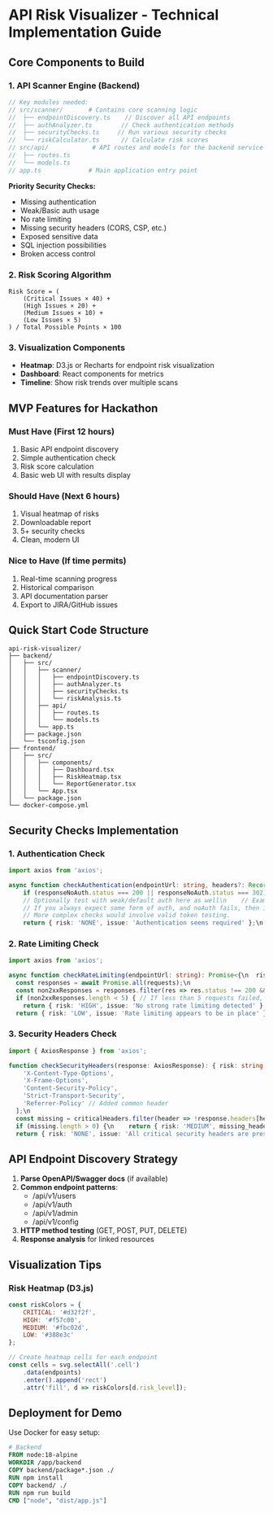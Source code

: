 # API Risk Visualizer - Technical Implementation Guide

## Core Components to Build

### 1. API Scanner Engine (Backend)
```typescript
// Key modules needed:
// src/scanner/       # Contains core scanning logic
//  ├── endpointDiscovery.ts    // Discover all API endpoints
//  ├── authAnalyzer.ts        // Check authentication methods
//  ├── securityChecks.ts     // Run various security checks
//  └── riskCalculator.ts      // Calculate risk scores
// src/api/            # API routes and models for the backend service
//  ├── routes.ts
//  └── models.ts
// app.ts             # Main application entry point
```

**Priority Security Checks:**
- Missing authentication
- Weak/Basic auth usage
- No rate limiting
- Missing security headers (CORS, CSP, etc.)
- Exposed sensitive data
- SQL injection possibilities
- Broken access control

### 2. Risk Scoring Algorithm
```
Risk Score = (
    (Critical Issues × 40) +
    (High Issues × 20) +
    (Medium Issues × 10) +
    (Low Issues × 5)
) / Total Possible Points × 100
```

### 3. Visualization Components
- **Heatmap**: D3.js or Recharts for endpoint risk visualization
- **Dashboard**: React components for metrics
- **Timeline**: Show risk trends over multiple scans

## MVP Features for Hackathon

### Must Have (First 12 hours)
1. Basic API endpoint discovery
2. Simple authentication check
3. Risk score calculation
4. Basic web UI with results display

### Should Have (Next 6 hours)
1. Visual heatmap of risks
2. Downloadable report
3. 5+ security checks
4. Clean, modern UI

### Nice to Have (If time permits)
1. Real-time scanning progress
2. Historical comparison
3. API documentation parser
4. Export to JIRA/GitHub issues

## Quick Start Code Structure

```
api-risk-visualizer/
├── backend/
│   ├── src/
│   │   ├── scanner/
│   │   │   ├── endpointDiscovery.ts
│   │   │   ├── authAnalyzer.ts
│   │   │   ├── securityChecks.ts
│   │   │   └── riskAnalysis.ts
│   │   ├── api/
│   │   │   ├── routes.ts
│   │   │   └── models.ts
│   │   └── app.ts
│   ├── package.json
│   └── tsconfig.json
├── frontend/
│   ├── src/
│   │   ├── components/
│   │   │   ├── Dashboard.tsx
│   │   │   ├── RiskHeatmap.tsx
│   │   │   └── ReportGenerator.tsx
│   │   └── App.tsx
│   └── package.json
└── docker-compose.yml
```

## Security Checks Implementation

### 1. Authentication Check
```typescript
import axios from 'axios';

async function checkAuthentication(endpointUrl: string, headers?: Record<string, string>): Promise<{\n  risk: string;\n  issue: string;\n}> {\n  try {\n    // Test without auth\n    const responseNoAuth = await axios.get(endpointUrl, { validateStatus: () => true }); // Don't throw on non-2xx codes\n
    if (responseNoAuth.status === 200 || responseNoAuth.status === 302) { // Consider 302 for redirects to login\n      return { risk: 'CRITICAL', issue: 'No authentication required' };\n    }\n
    // Optionally test with weak/default auth here as well\n    // Example: const responseWithWeakAuth = await axios.get(endpointUrl, { headers: { 'Authorization': 'Basic YWRtaW46YWRtaW4=' } });\n
    // If you always expect some form of auth, and noAuth fails, then it's good.
    // More complex checks would involve valid token testing.
    return { risk: 'NONE', issue: 'Authentication seems required' };\n  } catch (error) {\n    console.error(`Error checking authentication for ${endpointUrl}:`, error.message);\n    return { risk: 'UNKNOWN', issue: 'Could not perform authentication check' };\n  }\n}
```

### 2. Rate Limiting Check
```typescript
import axios from 'axios';

async function checkRateLimiting(endpointUrl: string): Promise<{\n  risk: string;\n  issue: string;\n}> {\n  const requests = [];\n  for (let i = 0; i < 50; i++) { // Send 50 rapid requests\n    requests.push(axios.get(endpointUrl, { validateStatus: () => true }));\n  }\n
  const responses = await Promise.all(requests);\n
  const non2xxResponses = responses.filter(res => res.status !== 200 && res.status !== 302); // Look for 429, 403 etc.\n
  if (non2xxResponses.length < 5) { // If less than 5 requests failed, might indicate no rate limiting
    return { risk: 'HIGH', issue: 'No strong rate limiting detected' };\n  }\n
  return { risk: 'LOW', issue: 'Rate limiting appears to be in place' };\n}
```

### 3. Security Headers Check
```typescript
import { AxiosResponse } from 'axios';

function checkSecurityHeaders(response: AxiosResponse): { risk: string; missing_headers?: string[] } {\n  const criticalHeaders = [
    'X-Content-Type-Options',
    'X-Frame-Options',
    'Content-Security-Policy',
    'Strict-Transport-Security',
    'Referrer-Policy' // Added common header
  ];\n
  const missing = criticalHeaders.filter(header => !response.headers[header.toLowerCase()]);\n
  if (missing.length > 0) {\n    return { risk: 'MEDIUM', missing_headers: missing };\n  }\n
  return { risk: 'NONE', issue: 'All critical security headers are present' };\n}
```

## API Endpoint Discovery Strategy

1. **Parse OpenAPI/Swagger docs** (if available)
2. **Common endpoint patterns**:
   - /api/v1/users
   - /api/v1/auth
   - /api/v1/admin
   - /api/v1/config
3. **HTTP method testing** (GET, POST, PUT, DELETE)
4. **Response analysis** for linked resources

## Visualization Tips

### Risk Heatmap (D3.js)
```javascript
const riskColors = {
    CRITICAL: '#d32f2f',
    HIGH: '#f57c00',
    MEDIUM: '#fbc02d',
    LOW: '#388e3c'
};

// Create heatmap cells for each endpoint
const cells = svg.selectAll('.cell')
    .data(endpoints)
    .enter().append('rect')
    .attr('fill', d => riskColors[d.risk_level]);
```

## Deployment for Demo

Use Docker for easy setup:
```dockerfile
# Backend
FROM node:18-alpine
WORKDIR /app/backend
COPY backend/package*.json ./
RUN npm install
COPY backend/ ./
RUN npm run build
CMD ["node", "dist/app.js"]
```